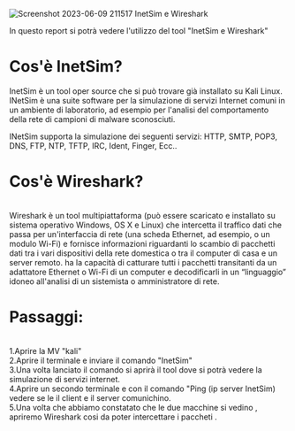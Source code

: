 ![Screenshot 2023-06-09 211517](https://github.com/AngMar96/Es09-06/assets/134508031/4cba5c0d-918e-4111-833f-2540034ef2ab)
InetSim e Wireshark

In questo report si potrà vedere l'utilizzo del tool "InetSim e Wireshark"

<h1>Cos'è InetSim?</h1>

  InetSim è un tool oper source  che si può trovare già installato su Kali Linux. 
  INetSim è una suite software per la simulazione di servizi Internet comuni in un ambiente di laboratorio,
  ad esempio per l'analisi del comportamento della rete di campioni di malware sconosciuti.

INetSim supporta la simulazione dei seguenti servizi: HTTP, SMTP, POP3, DNS, FTP, NTP, TFTP, IRC, Ident, Finger, Ecc..

<h1>Cos'è Wireshark?</h1> <br> 
Wireshark è un tool multipiattaforma (può essere scaricato e installato su sistema operativo Windows,
OS X e Linux) che intercetta il traffico dati che passa per un'interfaccia di rete (una scheda Ethernet, ad esempio, o un modulo Wi-Fi)
e fornisce informazioni riguardanti lo scambio di pacchetti dati tra i vari dispositivi della rete domestica o tra il computer di casa e un server remoto.
ha la capacità di catturare tutti i pacchetti transitanti da un adattatore Ethernet o Wi-Fi di un computer
e decodificarli in un “linguaggio” idoneo all'analisi di un sistemista o amministratore di rete.

<h1>Passaggi:</h1><br>
 1.Aprire la MV "kali"<br>
  2.Aprire il terminale e inviare il comando "InetSim"<br>
   3.Una volta lanciato il comando si aprirà il tool dove si potrà vedere la simulazione di servizi internet.<br>
    4.Aprire un secondo terminale e con il comando "Ping (ip server InetSim) vedere se le il client e il server comunichino.<br>
     5.Una volta che abbiamo constatato che le due macchine si vedino , apriremo Wireshark cosi da poter intercettare i paccheti . 
     
    
     

